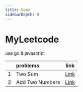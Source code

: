 ```yaml
---
title: Home
sidebarDepth: 0
---
```


# MyLeetcode

use go &amp; javascript

|       | problems        | link           |
| :---: | :-------------- | :------------: |
| 1     | Two Sum         | [Link](/0001/) |
| 2     | Add Two Numbers | [Link](/0002/) |